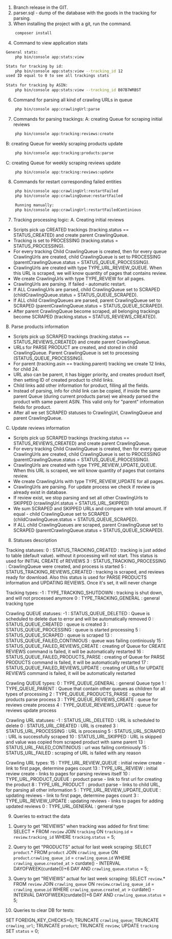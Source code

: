 1. Branch release in the GIT. 
2. parser.sql - dump of the database with the goods in the tracking for parsing.
3. When installing the project with a git, run the command.
```sh
    composer install
```

4. Command to view application stats
```sh
General stats:
    php bin/console app:stats:view

Stats for tracking by id:
    php bin/console app:stats:view --tracking_id 12
used ID equal to 0 to see all trackings stats
    
Stats for tracking by ASIN:
    php bin/console app:stats:view --tracking_id B07B7WRBST
```
6. Command for parsing all kind of crawling URLs in queue
```sh
    php bin/console app:crawlingUrl:parse
```

7. Commands for parsing trackings:
A: creating Queue for scraping initial reviews
```sh
    php bin/console app:tracking:reviews:create
```

B: creating Queue for weekly scraping products update
```sh
    php bin/console app:tracking:products:parse
```

C: creating Queue for weekly scraping reviews update
```sh
    php bin/console app:tracking:reviews:update
```   

8. Commands for restart corresponding failed entities
```sh
    php bin/console app:crawlingUrl:restartFailed
    php bin/console app:crawlingQueue:restartFailed

    Running manually:
    php bin/console app:crawlingUrl:restartFailedContinious
```

7. Tracking processing logic:
A. Creating initial reviews
- Scripts pick up CREATED trackings (tracking.status == STATUS_CREATED) and create parent CrawlingQueue.
- Tracking is set to PROCESSING (tracking.status = STATUS_PROCESSING).
- For every tracking Child CrawlingQueue is created, then for every queue CrawlingUrls are created, child CrawlingQueue is set to PROCESSING (parentCrawlingQueue.status = STATUS_QUEUE_PROCESSING).
- CrawlingUrls are created with type TYPE_URL_REVIEW_QUEUE. When this URL is scraped, we will know quantity of pages that contains review.
- We create CrawlingUrls with type TYPE_REVIEW for all pages.
- CrawlingUrls are parsing. If failed - automatic restart.
- If ALL CrawlingUrls are parsed, child CrawlingQueue set to SCRAPED (childCrawlingQueue.status = STATUS_QUEUE_SCRAPED).
- If ALL child CrawlingQueues are parsed, parent CrawlingQueue set to SCRAPED (parentCrawlingQueue.status = STATUS_QUEUE_SCRAPED).
- After parent CrawlingQueue become scraped, all belonging trackings become SCRAPED (tracking.status = STATUS_REVIEWS_CREATED).

B. Parse products information
- Scripts pick up SCRAPED trackings (tracking.status == STATUS_REVIEWS_CREATED) and create parent CrawlingQueue.
- URLs for PARSE PRODUCT are created, and stored in child CrawlingQueue. Parent CrawlingQueue is set to processing (STATUS_QUEUE_PROCESSING).
- For parent (tracking.asin == tracking.parent) tracking we create 12 links, for child 24.
- URL also can be parent, it has bigger priority, and creates product itself, then setting ID of created product to child links.
- Child links add other information for product, filling all the fields.
- Instead of parsing, info for child link can be copied, if inside the same parent Queue (during current products parse) we already parsed the product with same parent ASIN. This valid only for "parent" information fields for product.
- After all we set SCRAPED statuses to CrawlingUrl, CrawlingQueue and parent CrawlingQueue.

C. Update reviews information
- Scripts pick up SCRAPED trackings (tracking.status == STATUS_REVIEWS_CREATED) and create parent CrawlingQueue.
- For every tracking Child CrawlingQueue is created, then for every queue CrawlingUrls are created, child CrawlingQueue is set to PROCESSING (parentCrawlingQueue.status = STATUS_QUEUE_PROCESSING).
- CrawlingUrls are created with type TYPE_REVIEW_UPDATE_QUEUE. When this URL is scraped, we will know quantity of pages that contains review.
- We create CrawlingUrls with type TYPE_REVIEW_UPDATE for all pages.
- CrawlingUrls are parsing. For update process we check if review is already exist in database.
- If review exist, we stop parsing and set all other CrawlingUrls to SKIPPED (crawlingUrl.status = STATUS_URL_SKIPPED)
- We sum SCRAPED and SKIPPED URLs and compare with total amount. If equal - child CrawlingQueue set to SCRAPED (childCrawlingQueue.status = STATUS_QUEUE_SCRAPED).
- If ALL child CrawlingQueues are scraped, parent CrawlingQueue set to SCRAPED (parentCrawlingQueue.status = STATUS_QUEUE_SCRAPED).

8. Statuses description

Tracking statuses:
    0 : STATUS_TRACKING_CREATED : tracking is just added to table (default value). without it processing will not start. This status is used for INITIAL CREATE of REVIEWS
    3 : STATUS_TRACKING_PROCESSING : CrawlingQueue were created, and process is started
    5 : STATUS_TRACKING_REVIEWS_CREATED : tracking is scraped, and reviews ready for download. Also this status is used for PARSE PRODUCTS information and UPDATING REVIEWS. Once it's set, it will never change

Tracking types:
    -1 : TYPE_TRACKING_SHUTDOWN : tracking is shut down, and will not processed anymore
    0 : TYPE_TRACKING_GENERAL : general tracking type

Crawling QUEUE statuses:
    -1 : STATUS_QUEUE_DELETED : Queue is scheduled to delete due to error and will be automatically removed
    0 : STATUS_QUEUE_CREATED : queue is created
    3 : STATUS_QUEUE_PROCESSING : queue is started processing
    5 : STATUS_QUEUE_SCRAPED : queue is scraped
    13 : STATUS_QUEUE_FAILED_CONTINIOUS : queue was failing continiously
    15 : STATUS_QUEUE_FAILED_REVIEWS_CREATE : creating of Queue for CREATE REVIEWS command is failed, it will be automatically restarted
    16 : STATUS_QUEUE_FAILED_PRODUCTS_PARSE : creating of Queue for PARSE PRODUCTS command is failed, it will be automatically restarted
    17 : STATUS_QUEUE_FAILED_REVIEWS_UPDATE : creating of URLs for UPDATE REVIEWS command is failed, it will be automatically restarted

Crawling QUEUE types:
    0 : TYPE_QUEUE_GENERAL : general Queue type
    1 : TYPE_QUEUE_PARENT : Queue that contain other queues as children for all types of processing
    2 : TYPE_QUEUE_PRODUCTS_PARSE : queue for products parse process
    3 : TYPE_QUEUE_REVIEWS_CREATE : queue for reviews create process
    4 : TYPE_QUEUE_REVIEWS_UPDATE : queue for reviews update process

Crawling URL statuses:
    -1 : STATUS_URL_DELETED : URL is scheduled to delete
    0 : STATUS_URL_CREATED : URL is created
    3 : STATUS_URL_PROCESSING : URL is processing
    5 : STATUS_URL_SCRAPED : URL is successfully scraped
    10 : STATUS_URL_SKIPPED : URL is skipped and value was copied from scraped product with same parent
    13 : STATUS_URL_FAILED_CONTINIOUS : url  was failing continiously
    15 : STATUS_URL_FAILED : scraping of URL is failed with any reason

Crawling URL types:
    15 : TYPE_URL_REVIEW_QUEUE : initial review create - link to first page, determine pages count
    13 : TYPE_URL_REVIEW : initial review create - links to pages for parsing reviews itself
    10 : TYPE_URL_PRODUCT_QUEUE : product parse - link to first url for creating the product
    8 : TYPE_URL_PRODUCT : product parse - links to child URL, for parsing all other information
    5 : TYPE_URL_REVIEW_UPDATE_QUEUE : updating reviews - link to first page, determine pages count
    3 : TYPE_URL_REVIEW_UPDATE : updating reviews - links to pages for adding updated reviews
    0 : TYPE_URL_GENERAL : general type

9. Queries to extract the data

1) Query to get "REVIEWS" when tracking was added for first time:
SELECT * FROM `review` JOIN `tracking` ON `tracking`.`id` = `review`.`tracking_id` WHERE `tracking`.`status` = 5;

2) Query to get "PRODUCTS" actual for last week scraping:
SELECT `product`.* FROM `product` JOIN `crawling_queue` ON `product`.`crawling_queue_id` = `crawling_queue`.`id` WHERE `crawling_queue`.`created_at` > curdate() - INTERVAL DAYOFWEEK(curdate())+6 DAY AND `crawling_queue`.`status` = 5;

3) Query to get "REVIEWS" actual for last week scraping:
SELECT `review`.* FROM `review` JOIN `crawling_queue` ON `review`.`crawling_queue_id` = `crawling_queue`.`id` WHERE `crawling_queue`.`created_at` > curdate() - INTERVAL DAYOFWEEK(curdate())+6 DAY AND `crawling_queue`.`status` = 5;

10. Queries to clear DB for tests:

SET FOREIGN_KEY_CHECKS=0;
TRUNCATE `crawling_queue`;
TRUNCATE `crawling_url`;
TRUNCATE `product`;
TRUNCATE `review`;
UPDATE `tracking` SET `status` = 0;